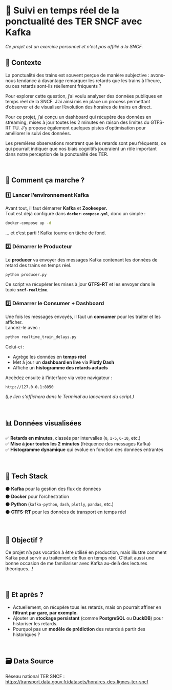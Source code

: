 # 🚆 Suivi en temps réel de la ponctualité des TER SNCF avec Kafka
*Ce projet est un exercice personnel et n'est pas affilié à la SNCF.*

## 🔎 Contexte
La ponctualité des trains est souvent perçue de manière subjective : avons-nous tendance à davantage remarquer les retards que les trains à l’heure, ou ces retards sont-ils réellement fréquents ?

Pour explorer cette question, j’ai voulu analyser des données publiques en temps réel de la SNCF. J’ai ainsi mis en place un process permettant d’observer et de visualiser l’évolution des horaires de trains en direct.

Pour ce projet, j’ai conçu un dashboard qui récupère des données en streaming, mises à jour toutes les 2 minutes en raison des limites du GTFS-RT TU. J’y propose également quelques pistes d’optimisation pour améliorer le suivi des données.

Les premières observations montrent que les retards sont peu fréquents, ce qui pourrait indiquer que nos biais cognitifs joueraient un rôle important dans notre perception de la ponctualité des TER.

<br>

## 🚀 Comment ça marche ?

### 1️⃣ Lancer l’environnement Kafka

Avant tout, il faut démarrer **Kafka** et **Zookeeper.**\
Tout est déjà configuré dans **`docker-compose.yml`**, donc un simple :

```bash
docker-compose up -d
```

... et c’est parti ! Kafka tourne en tâche de fond.


### 2️⃣ Démarrer le Producteur

Le **producer** va envoyer des messages Kafka contenant les données de retard des trains en temps réel.

```bash
python producer.py
```

Ce script va récupérer les mises à jour **GTFS-RT** et les envoyer dans le topic **`sncf-realtime`**.


### 3️⃣ Démarrer le Consumer + Dashboard

Une fois les messages envoyés, il faut un **consumer** pour les traiter et les afficher.\
Lancez-le avec :

```bash
python realtime_train_delays.py
```

Celui-ci :

- Agrège les données en **temps réel**
- Met à jour un **dashboard en live** via **Plotly Dash**
- Affiche un **histogramme des retards actuels**

Accèdez ensuite à l’interface via votre navigateur :

```
http://127.0.0.1:8050
```

*(Le lien s'affichera dans le Terminal au lancement du script.)*

<br>

## 📊 Données visualisées

✅ **Retards en minutes**, classés par intervalles (`0`, `1-5`, `6-10`, etc.)\
✅ **Mise à jour toutes les 2 minutes** (fréquence des messages Kafka)\
✅ **Histogramme dynamique** qui évolue en fonction des données entrantes

<br>

## 🏢 Tech Stack

⚫ **Kafka** pour la gestion des flux de données\
⚫ **Docker** pour l’orchestration\
⚫ **Python** (`kafka-python`, `dash`, `plotly`, `pandas`, etc.)\
⚫ **GTFS-RT** pour les données de transport en temps réel

<br>

## 🎯 Objectif ?

Ce projet n’a pas vocation à être utilisé en production, mais illustre comment Kafka peut servir au traitement de flux en temps réel. C'était aussi une bonne occasion de me familiariser avec Kafka au-delà des lectures théoriques...!

<br>

## 📒 Et après ?

- Actuellement, on récupère tous les retards, mais on pourrait affiner en **filtrant par gare, par exemple.**
- Ajouter un **stockage persistant** (comme **PostgreSQL** ou **DuckDB**) pour historiser les retards.
- Pourquoi pas un **modèle de prédiction** des retards à partir des historiques ?

<br>

## 🗃️ Data Source 
Réseau national TER SNCF : https://transport.data.gouv.fr/datasets/horaires-des-lignes-ter-sncf
